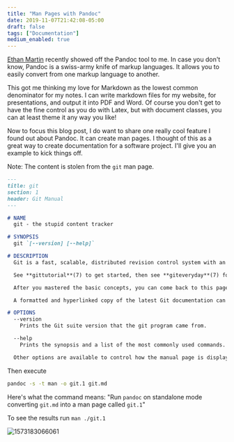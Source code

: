 ```yaml
---
title: "Man Pages with Pandoc"
date: 2019-11-07T21:42:08-05:00
draft: false
tags: ["Documentation"]
medium_enabled: true
---
```


[Ethan Martin](https://emar10.dev) recently showed off the Pandoc tool to me. In case you don't know, Pandoc is a swiss-army knife of markup languages. It allows you to easily convert from one markup language to another. 

This got me thinking my love for Markdown as the lowest common denominator for my notes. I can write markdown files for my website, for presentations, and output it into PDF and Word. Of course you don't get to have the fine control as you do with Latex, but with document classes, you can at least theme it any way you like!

Now to focus this blog post, I do want to share one really cool feature I found out about Pandoc. It can create man pages. I thought of this as a great way to create documentation for a software project. I'll give you an example to kick things off.

Note: The content is stolen from the `git` man page.

```markdown
---
title: git
section: 1
header: Git Manual
---

# NAME
  git - the stupid content tracker

# SYNOPSIS
  git `[--version] [--help]`

# DESCRIPTION
  Git is a fast, scalable, distributed revision control system with an unusually rich command set that provides both high-level operations and full access to internals.

  See **gittutorial**(7) to get started, then see **giteveryday**(7) for a useful minimum set of commands. The **Git User’s Manual**[1] has a more in-depth introduction.

  After you mastered the basic concepts, you can come back to this page to learn what commands Git offers. You can learn more about individual Git commands with "git help command". **gitcli**(7) manual page gives you an overview of the command-line command syntax.

  A formatted and hyperlinked copy of the latest Git documentation can be viewed at **https://git.github.io/htmldocs/git.html**.

# OPTIONS
  --version
    Prints the Git suite version that the git program came from.

  --help
    Prints the synopsis and a list of the most commonly used commands. If the option --all or -a is given then all available commands are printed. If a Git command is named this option will bring up the manual page for that command.

  Other options are available to control how the manual page is displayed. See git-help(1) for more information, because git --help ...  is converted internally into git help ....
```

Then execute

```bash
pandoc -s -t man -o git.1 git.md
```

Here's what the command means: "Run `pandoc` on standalone mode converting `git.md` into a man page called `git.1`"

To see the results run `man ./git.1`

![1573183066061](/files/images/blog/1573183066061.png)

